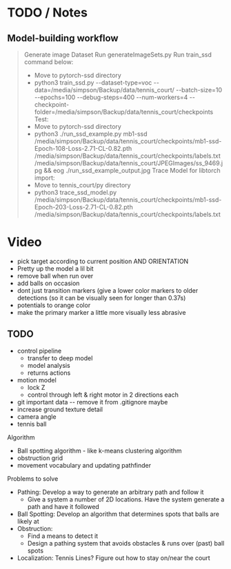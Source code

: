 
# TODO / Notes

## Model-building workflow

> Generate image Dataset
> Run generateImageSets.py
> Run train_ssd command below:
>  - Move to pytorch-ssd directory
>  - python3 train_ssd.py --dataset-type=voc --data=/media/simpson/Backup/data/tennis_court/ --batch-size=10 --epochs=100 --debug-steps=400 --num-workers=4 --checkpoint-folder=/media/simpson/Backup/data/tennis_court/checkpoints
> Test:
>  - Move to pytorch-ssd directory
>  - python3 ./run_ssd_example.py mb1-ssd /media/simpson/Backup/data/tennis_court/checkpoints/mb1-ssd-Epoch-108-Loss-2.71-CL-0.82.pth /media/simpson/Backup/data/tennis_court/checkpoints/labels.txt /media/simpson/Backup/data/tennis_court/JPEGImages/ss_9469.jpg && eog ./run_ssd_example_output.jpg
> Trace Model for libtorch import:
>  - Move to tennis_court/py directory
>  - python3 trace_ssd_model.py /media/simpson/Backup/data/tennis_court/checkpoints/mb1-ssd-Epoch-203-Loss-2.71-CL-0.82.pth /media/simpson/Backup/data/tennis_court/checkpoints/labels.txt

# Video

- pick target according to current position AND ORIENTATION
- Pretty up the model a lil bit
- remove ball when run over
- add balls on occasion
- dont just transition markers (give a lower color markers to older detections (so it can be visually seen for longer than 0.37s)
- potentials to orange color
- make the primary marker a little more visually less abrasive


## TODO

* control pipeline
  - transfer to deep model
  - model analysis
  - returns actions
* motion model
  - lock Z
  - control through left & right motor in 2 directions each
* git important data -- remove it from .gitignore maybe
* increase ground texture detail
* camera angle
* tennis ball

Algorithm
- Ball spotting algorithm - like k-means clustering algorithm
- obstruction grid
- movement vocabulary and updating pathfinder

Problems to solve
- Pathing: Develop a way to generate an arbitrary path and follow it
  - Give a system a number of 2D locations. Have the system generate a path and have it followed
- Ball Spotting: Develop an algorithm that determines spots that balls are likely at
- Obstruction:
  - Find a means to detect it
  - Design a pathing system that avoids obstacles & runs over (past) ball spots
- Localization: Tennis Lines? Figure out how to stay on/near the court